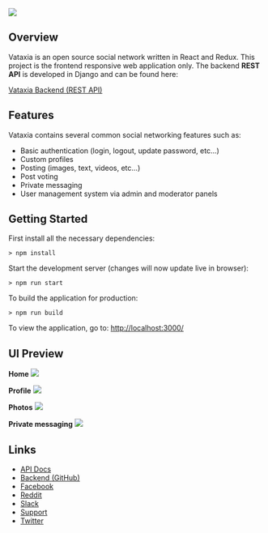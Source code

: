 ![](http://i.imgur.com/y3YLhkW.png)

## Overview

Vataxia is an open source social network written in React and Redux. This project is the frontend responsive web 
application only. The backend **REST API** is developed in Django and can be found here:

[Vataxia Backend (REST API)](https://github.com/buckyroberts/Vataxia)

## Features

Vataxia contains several common social networking features such as:
- Basic authentication (login, logout, update password, etc...)
- Custom profiles
- Posting (images, text, videos, etc...)
- Post voting
- Private messaging
- User management system via admin and moderator panels

## Getting Started

First install all the necessary dependencies:
```
> npm install
```

Start the development server (changes will now update live in browser):
```
> npm run start
```

To build the application for production:
```
> npm run build
```

To view the application, go to: [http://localhost:3000/](http://localhost:3000/)

## UI Preview

**Home**
![](http://i.imgur.com/y0Cr1an.png)

**Profile**
![](http://i.imgur.com/Ukoh5Tx.png)

**Photos**
![](http://i.imgur.com/TNb1Abn.png)

**Private messaging**
![](http://i.imgur.com/u26TC1I.png)

## Links

- [API Docs](http://vataxia.net/)
- [Backend (GitHub)](https://github.com/buckyroberts/Vataxia)
- [Facebook](https://www.facebook.com/TheNewBoston-464114846956315/)
- [Reddit](https://www.reddit.com/r/Vataxia/)
- [Slack](https://vataxia.slack.com/)
- [Support](https://www.patreon.com/thenewboston)
- [Twitter](https://twitter.com/bucky_roberts)
